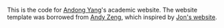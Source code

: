 This is the code for [Andong Yang](https://andongyang.github.io)'s academic website. The website template was borrowed from [Andy Zeng](https://andyzeng.github.io/), which inspired by [Jon's website](https://jonbarron.info/).